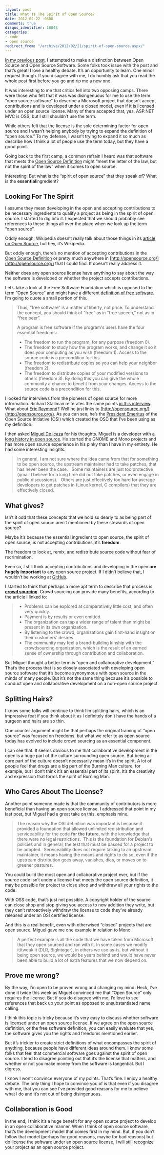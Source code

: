 ```yaml
---
layout: post
title: What Is The Spirit of Open Source?
date: 2012-02-22 -0800
comments: true
disqus_identifier: 18848
categories:
- code
- open source
redirect_from: "/archive/2012/02/21/spirit-of-open-source.aspx/"
---
```


[In my previous
post](http://haacked.com/archive/2012/02/16/open-source-and-open-source-software-are-not-the-same.aspx "My Previous Post"),
I attempted to make a distinction between Open Source and Open Source
Software. Some folks took issue with the post and that’s great! I love a
healthy debate. It’s an opportunity to learn. One minor request though.
If you disagree with me, I do humbly ask that you read the whole post
first before you go and rip me a new one.

It was interesting to me that critics fell into two opposing camps.
There were those who felt that it was was disingenuous for me to use the
term “open source software” to describe a Microsoft project that doesn’t
accept contributions and is developed under a closed model, even if it
is licensed under an open source license. Many of them accepted that,
yes, ASP.NET MVC is OSS, but I still shouldn’t use the term.

While others felt that the license is the sole determining factor for
open source and I wasn’t helping anybody by trying to expand the
definition of “open source.” To my defense, I wasn’t trying to expand it
so much as describe how I think a lot of people use the term today, but
they have a good point.

Going back to the first camp, a common refrain I heard was that software
that meets the [Open Source
Definition](http://opensource.org/docs/osd "Open Source Definition")
might “meet the letter of the law, but not the spirit of the law” when
it comes to open source.

Interesting. But what is the “spirit of open source” that they speak of?
What is the **essential**ingredient?

Looking For The Spirit
----------------------

I assume they mean developing in the open and accepting contributions to
be necessary ingredients to qualify a project as being in the spirit of
open source. I started to dig into it. I expected that we should
probably see references to these things all over the place when we look
up the term “open source”.

Oddly enough, Wikipedia doesn’t really talk about those things in its
[article on Open
Source](http://en.wikipedia.org/wiki/Open_source "Open Source"), but
hey, it’s Wikipedia.

But oddly enough, there’s no mention of accepting contributions in the
[Open Source
Definition](http://www.opensource.org/docs/osd "Open Source") or pretty
much anywhere in [http://opensource.org/](http://opensource.org/) that I
could find. It doesn’t really address it.

Neither does any open source license have anything to say about the way
the software is developed or whether the project accepts contributions.

Let’s take a look at the Free Software Foundation which is opposed to
the term “Open Source” and might have a different [definition of free
software](http://www.gnu.org/philosophy/free-sw.html "Free Software").
I’m going to quote a small portion of this.

> Thus, “free software” is a matter of liberty, not price. To understand
> the concept, you should think of “free” as in “free speech,” not as in
> “free beer”.
>
> A program is free software if the program's users have the four
> essential freedoms:
>
> -   The freedom to run the program, for any purpose (freedom 0).
> -   The freedom to study how the program works, and change it so it
>     does your computing as you wish (freedom 1). Access to the source
>     code is a precondition for this.
> -   The freedom to redistribute copies so you can help your neighbor
>     (freedom 2).
> -   The freedom to distribute copies of your modified versions to
>     others (freedom 3). By doing this you can give the whole community
>     a chance to benefit from your changes. Access to the source code
>     is a precondition for this.

I looked for interviews from the pioneers of open source for more
information. Richard Stallman reiterates the same points [in this
interview](http://itmanagement.earthweb.com/osrc/article.php/3717476/Interview-with-Richard-Stallman-Four-Essential-Freedoms.htm "Software's Four Essential Freedoms").
What about [Eric Raymond](http://www.catb.org/~esr/ "Eric Raymond")?
Well he just links to [http://opensource.org/](http://opensource.org/).
As you can see, he’s the [President
Emeritus](http://opensource.org/ "Open Source Board") of the Open Source
Initiative (OSI) which created the OSD that I’ve been using as my
definition.

I then asked [Miguel De
Icaza](http://tirania.org/blog/ "Miguel De Icaza's blong") for his
thoughts. Miguel is a developer with [a long history in open
source](http://en.wikipedia.org/wiki/Miguel_de_Icaza "Miguel on Wikipedia").
He started the GNOME and Mono projects and has more open source
experience in his pinky than I have in my entirety. He had some
interesting insights.

> In general, I am not sure where the idea came from that for something
> to be open source, the upstream maintainer had to take patches, that
> has never been the case.   Some maintainers are just too protective
> (qmail I believe for a long time did not take patches, or even engage
> in public discussions).   Others are just effectively too hard for
> average developers to get patches in (Linux kernel, C compilers) that
> they are effectively closed.

What gives?
-----------

Isn’t it odd that these concepts that we hold so dearly to as being part
of the spirit of open source aren’t mentioned by these stewards of open
source?

Maybe it’s because the essential ingredient to open source, the spirit
of open source, is not accepting contributions, it’s **freedom**.

The freedom to look at, remix, and redistribute source code without fear
of recrimination.

Even so, I still think accepting contributions and developing in the
open **are hugely important** to any open source project. If I didn’t
believe that, I wouldn’t be working at
[GitHub](http://github.com/ "GitHub").

I started to think that perhaps a more apt term to describe that process
is [**crowd
sourcing**](http://en.wikipedia.org/wiki/Crowdsourcing "Crowd sourcing").
Crowd sourcing can provide many benefits, according to the article I
linked to:

> -   Problems can be explored at comparatively little cost, and often
>     very quickly.
> -   Payment is by results or even omitted.
> -   The organization can tap a wider range of talent than might be
>     present in its own organization.
> -   By listening to the crowd, organizations gain first-hand insight
>     on their customers' desires.
> -   The community may feel a brand-building kinship with the
>     crowdsourcing organization, which is the result of an earned sense
>     of ownership through contribution and collaboration.

But Miguel thought a better term is “open and collaborative
development.” That’s the process that is so closely associated with
developing open source software that it’s become synonymous with open
source in the minds of many people. But it’s not the same thing because
it’s possible to conduct open and collaborative development on a
non-open source project.

Splitting Hairs?
----------------

I know some folks will continue to think I’m splitting hairs, which is
an impressive feat if you think about it as I definitely don’t have the
hands of a surgeon and hairs are so thin.

One counter argument might be that perhaps the original framing of “open
source” was focused on freedoms, but what we refer to as open source
today has evolved to include crowd sourcing as an essential component.

I can see that. It seems obvious to me that collaborative development in
the open is a huge part of the culture surrounding open source. But
being a core part of the culture doesn’t necessarily mean it’s in the
spirit. A lot of people feel that drugs are a big part of the Burning
Man culture, for example, but I don’t think it’s an essential part of
its spirit. It’s the creativity and expression that forms the spirit of
Burning Man.

Who Cares About The License?
----------------------------

Another point someone made is that the community of contributors is more
beneficial than having an open source license. I addressed that point in
my last post, but Miguel had a great take on this, emphasis mine.

> The reason why the OSI definition was important is because it provided
> a foundation that allowed unlimited redistribution and serviceability
> for the code **for the future**, with the knowledge that there were no
> legal restrictions.  This is the foundation for Debian's policies and
> in general, the test that must be passed for a project to be adopted. 
> Serviceability does not require talking to an upstream maintainer, it
> means having the means and rights to do so, even if the upstream
> distribution goes away, vanishes, dies, or moves on to greener
> pastures.

You could build the most open and collaborative project ever, but if the
source code isn’t under a license that meets the open source definition,
it may be possible for project to close shop and withdraw all your
rights to the code.

With OSS code, that’s just not possible. A copyright holder of the
source can close shop and stop giving you access to new addition they
write, but they can’t retroactively withdraw the license to code they’ve
already released under an OSI certified license.

And this is a real benefit, even with otherwised “closed” projects that
are open source. Miguel gave me one example in relation to Mono.

> A perfect example is all the code that we have taken from Microsoft
> that they open sourced and ran with it. In some cases we modify
> it/tweak it (DLR, BigInteger), in others we use as-is, but without it
> being open source, we would be years behind and would have never been
> able to build a lot of extra features that we now depend on.

Prove me wrong?
---------------

By the way, I’m open to be proven wrong and changing my mind. Heck, I’ve
done it twice this week as Miguel convinced me that “Open Source” only
requires the license. But if you do disagree with me, I’d love to see
references that back up your point as opposed to unsubstantiated name
calling.

I think this topic is tricky because it’s very easy to discuss whether
software is licensed under an open source license. If we agree on the
open source definition, or the free software definition, you can easily
evaluate that yes, the software gives you the rights and freedoms
mentioned earlier.

But it’s trickier to create strict definitions of what encompasses the
spirit of anything, because people have different ideas around them. I
know some folks that feel that commercial software goes against the
spirit of open source. I tend to disagree pointing out that it’s the
license that matters, and whether or not you make money from the
software is tangential. But I digress.

I know I won’t convince everyone of my points. That’s fine. I enjoy a
healthy debate. The only thing I hope to convince you of is that even if
you disagree with me, that you can see I’ve provided good reasons for me
to believe what I do and it’s not out of being disingenuous.

Collaboration is Good
---------------------

In the end, I think it’s a huge benefit for any open source project to
develop in an open collaborative manner. When I think of open source
software, that’s the development model that comes first in my mind. But,
if you don’t follow that model (perhaps for good reasons, maybe for bad
reasons) but do license the software under an open source license, I
will still recognize your project as an open source project.

